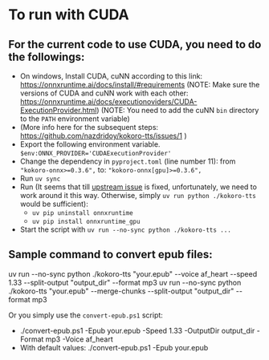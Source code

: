 To run with CUDA
================

## For the current code to use CUDA, you need to do the followings:

- On windows, Install CUDA, cuNN according to this link: https://onnxruntime.ai/docs/install/#requirements
  (NOTE: Make sure the versions of CUDA and cuNN work with each other: https://onnxruntime.ai/docs/executionoviders/CUDA-ExecutionProvider.html)
  (NOTE: You need to add the cuNN `bin` directory to the `PATH` environment variable)
- (More info here for the subsequent steps: https://github.com/nazdridoy/kokoro-tts/issues/1 )
- Export the following environment variable.
  `$env:ONNX_PROVIDER='CUDAExecutionProvider'`
- Change the dependency in `pyproject.toml` (line number 11):
  from `"kokoro-onnx>=0.3.6",`
  to: `"kokoro-onnx[gpu]>=0.3.6",`
- Run `uv sync`
- Run (It seems that till [upstream issue](https://github.com/thewh1teagle/kokoro-onnx/issues/37#issuecomment-2599868436) is fixed, unfortunately, we need to work around it this way. Otherwise, simply `uv run python ./kokoro-tts` would be sufficient):
  - `uv pip uninstall onnxruntime`
  - `uv pip install onnxruntime_gpu`
- Start the script with `uv run --no-sync python ./kokoro-tts ...`

## Sample command to convert epub files:
uv run --no-sync python ./kokoro-tts "your.epub" --voice af_heart --speed 1.33 --split-output "output_dir" --format mp3
uv run --no-sync python ./kokoro-tts "your.epub" --merge-chunks --split-output "output_dir" --format mp3

Or you simply use the `convert-epub.ps1` script:
- ./convert-epub.ps1 -Epub your.epub -Speed 1.33 -OutputDir output_dir -Format mp3 -Voice af_heart
- With default values: ./convert-epub.ps1 -Epub your.epub

